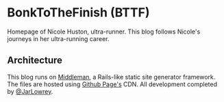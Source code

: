 # BonkToTheFinish (BTTF)

Homepage of Nicole Huston, ultra-runner.
This blog follows Nicole's journeys in her ultra-running career.

## Architecture

This blog runs on [Middleman](https://middlemanapp.com/), a Rails-like static site generator framework.
The files are hosted using [Github Page's](https://pages.github.com/) CDN. 
All development completed by [@JarLowrey](https://github.com/JarLowrey).